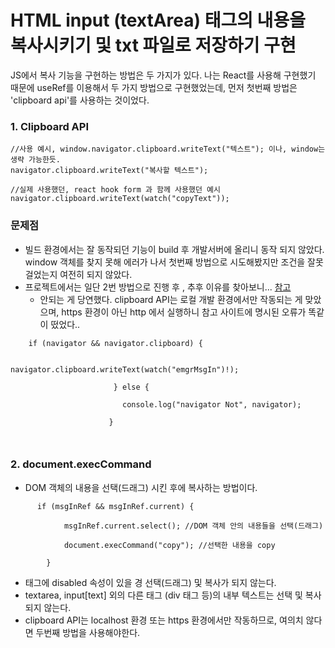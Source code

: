 # HTML input (textArea) 태그의 내용을 복사시키기 및 txt 파일로 저장하기 구현


JS에서 복사 기능을 구현하는 방법은 두 가지가 있다. 
나는 React를 사용해 구현했기 때문에 useRef를 이용해서 두 가지 방법으로 구현했었는데, 먼저 첫번째 방법은 'clipboard api'를 사용하는 것이었다.

### 1. Clipboard API
```
//사용 예시, window.navigator.clipboard.writeText("텍스트"); 이나, window는 생략 가능한듯.
navigator.clipboard.writeText("복사할 텍스트");

//실제 사용했던, react hook form 과 함께 사용했던 예시
navigator.clipboard.writeText(watch("copyText"));
```

### 문제점
- 빌드 환경에서는 잘 동작되던 기능이 build 후 개발서버에 올리니 동작 되지 않았다.  window 객체를 찾지 못해 에러가 나서 첫번째 방법으로 시도해봤지만 조건을 잘못 걸었는지 여전히 되지 않았다. 
- 프로젝트에서는 일단 2번 방법으로 진행 후 , 추후 이유를 찾아보니... [참고](https://curryyou.tistory.com/480) 
	- 안되는 게 당연했다. clipboard API는 로컬 개발 환경에서만 작동되는 게 맞았으며, https 환경이 아닌 http 에서 실행하니 참고 사이트에 명시된 오류가 똑같이 떴었다.. 
```
    if (navigator && navigator.clipboard) {

                         navigator.clipboard.writeText(watch("emgrMsgIn")!);

                       } else {

                         console.log("navigator Not", navigator);

                      }

           
```

### 2. document.execCommand 
- DOM 객체의 내용을 선택(드래그) 시킨 후에 복사하는 방법이다. 
```
      if (msgInRef && msgInRef.current) {

			msgInRef.current.select(); //DOM 객체 안의 내용들을 선택(드래그)

			document.execCommand("copy"); //선택한 내용을 copy 

		}
```

- 태그에 disabled 속성이 있을 경 선택(드래그) 및 복사가 되지 않는다.
- textarea, input[text] 외의 다른 태그 (div 태그 등)의 내부 텍스트는 선택 및 복사되지 않는다. 
- clipboard API는 localhost 환경 또는 https 환경에서만 작동하므로, 여의치 않다면 두번째 방법을 사용해야한다. 